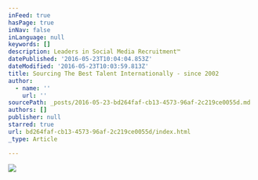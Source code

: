 ```yaml
---
inFeed: true
hasPage: true
inNav: false
inLanguage: null
keywords: []
description: Leaders in Social Media Recruitment™
datePublished: '2016-05-23T10:04:04.853Z'
dateModified: '2016-05-23T10:03:59.813Z'
title: Sourcing The Best Talent Internationally - since 2002
author:
  - name: ''
    url: ''
sourcePath: _posts/2016-05-23-bd264faf-cb13-4573-96af-2c219ce0055d.md
authors: []
publisher: null
starred: true
url: bd264faf-cb13-4573-96af-2c219ce0055d/index.html
_type: Article

---
```

![](https://s3-us-west-2.amazonaws.com/the-grid-img/p/719cda53db11af3383da8d96694f2e94448705b3.jpg)